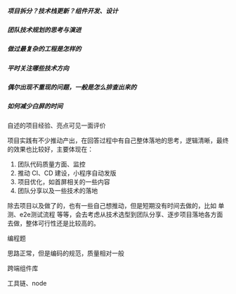 ##### 项目拆分？技术栈更新？组件开发、设计



##### 团队技术规划的思考与演进



##### 做过最复杂的工程是怎样的



##### 平时关注哪些技术方向



##### 偶尔出现不重现的问题，一般是怎么排查出来的 



##### 如何减少白屏的时间



自述的项目经验、亮点可见一面评价

项目实践有不少推动产出，在回答过程中有自己整体落地的思考，逻辑清晰，最终的效果也比较好，主要体现在：

1. 团队代码质量方面、监控
2. 推动 CI、CD 建设，小程序自动发版
3. 项目优化，如首屏相关的一些内容
4. 团队分享以及一些技术的落地

除去项目以及做了的，也有一些自己想推动，但是短期没有时间去做的，比如 单测、e2e测试流程 等等，会去考虑从技术选型到团队分享、逐步项目落地各方面去做，整体可行性还是比较高的。



编程题

思路正常，但是编码的规范，质量相对一般

跨端组件库



工具链、node





